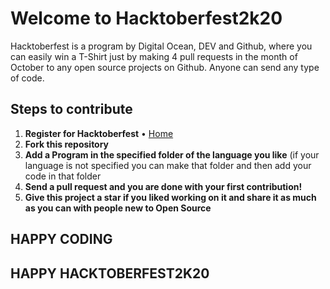 
# Welcome to Hacktoberfest2k20

Hacktoberfest is a program by Digital Ocean, DEV and Github, where you can easily win a T-Shirt just by making 4 pull requests in the month of October to any open source projects on Github.
Anyone can send any type of code.

## Steps to contribute

1. **Register for Hacktoberfest** • [Home](https://hacktoberfest.digitalocean.com/)
2. **Fork this repository**
3. **Add a Program in the specified folder of the language you like** (if your language is not specified you can make that folder and then add your code in that folder
4. **Send a pull request and you are done with your first contribution!**
5. **Give this project a star if you liked working on it and share it as much as you can with people new to Open Source**

## HAPPY CODING 

## HAPPY HACKTOBERFEST2K20
